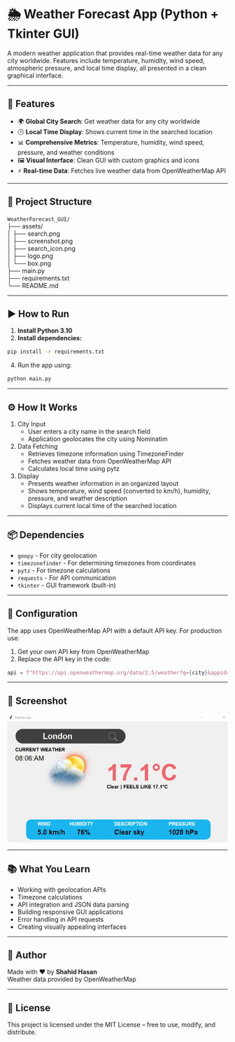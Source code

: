 # 🌦️ Weather Forecast App (Python + Tkinter GUI)

A modern weather application that provides real-time weather data for any city worldwide. Features include temperature, humidity, wind speed, atmospheric pressure, and local time display, all presented in a clean graphical interface.

---

## 📌 Features

- 🌍 **Global City Search**: Get weather data for any city worldwide
- 🕒 **Local Time Display**: Shows current time in the searched location
- 📊 **Comprehensive Metrics**: Temperature, humidity, wind speed, pressure, and weather conditions
- 🖼️ **Visual Interface**: Clean GUI with custom graphics and icons
- ⚡ **Real-time Data**: Fetches live weather data from OpenWeatherMap API

---

## 📂 Project Structure

`WeatherForecast_GUI/`  
├── assets/  
│   ├── search.png  
│   ├── screenshot.png  
│   ├── search_icon.png  
│   ├── logo.png  
│   └── box.png  
├── main.py  
├── requirements.txt  
└── README.md  

---

## ▶️ How to Run

1. **Install Python 3.10**
2. **Install dependencies:**

```bash
pip install -r requirements.txt
```
4. Run the app using:

```bash
python main.py
```
---

## ⚙️ How It Works

1. City Input
    - User enters a city name in the search field
    - Application geolocates the city using Nominatim
2. Data Fetching
    - Retrieves timezone information using TimezoneFinder
    - Fetches weather data from OpenWeatherMap API
    - Calculates local time using pytz
3. Display
    - Presents weather information in an organized layout
    - Shows temperature, wind speed (converted to km/h), humidity, pressure, and weather description
    - Displays current local time of the searched location

---

## 📦 Dependencies

- `geopy` - For city geolocation
- `timezonefinder` - For determining timezones from coordinates
- `pytz` - For timezone calculations
- `requests` - For API communication
- `tkinter` - GUI framework (built-in)

---

## 🔧 Configuration

The app uses OpenWeatherMap API with a default API key. For production use:
1. Get your own API key from OpenWeatherMap
2. Replace the API key in the code:
```python
api = f"https://api.openweathermap.org/data/2.5/weather?q={city}&appid=YOUR_API_KEY&units=metric"
```

---
## 📸 Screenshot
![WeatherForecast_GUI](assets/screenshot.png)

---

## 📚 What You Learn

- Working with geolocation APIs
- Timezone calculations
- API integration and JSON data parsing
- Building responsive GUI applications
- Error handling in API requests
- Creating visually appealing interfaces

---

## 👤 Author

Made with ❤️ by **Shahid Hasan**  
Weather data provided by OpenWeatherMap

---

## 📄 License


This project is licensed under the MIT License – free to use, modify, and distribute.
